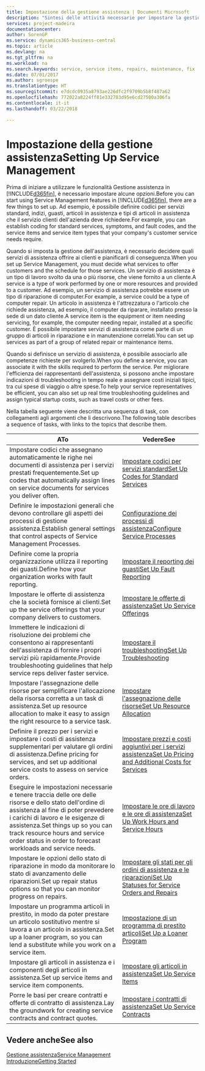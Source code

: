 ```yaml
---
title: Impostazione della gestione assistenza | Documenti Microsoft
description: "Sintesi delle attività necessarie per impostare la gestione dell'assistenza adattandola al modo in cui le organizzazioni gestiscono i propri servizi."
services: project-madeira
documentationcenter: 
author: SorenGP
ms.service: dynamics365-business-central
ms.topic: article
ms.devlang: na
ms.tgt_pltfrm: na
ms.workload: na
ms.search.keywords: service, service items, repairs, maintenance, fix
ms.date: 07/01/2017
ms.author: sgroespe
ms.translationtype: HT
ms.sourcegitcommit: e7dcdc0935a8793ae226dfc2f9709b5b8f487a62
ms.openlocfilehash: 772022a8224ff81e332783d95e6cd27500a306fa
ms.contentlocale: it-it
ms.lasthandoff: 03/22/2018

---
```


# <a name="setting-up-service-management"></a><span data-ttu-id="88ea1-103">Impostazione della gestione assistenza</span><span class="sxs-lookup"><span data-stu-id="88ea1-103">Setting Up Service Management</span></span>
<span data-ttu-id="88ea1-104">Prima di iniziare a utilizzare le funzionalità Gestione assistenza in [!INCLUDE[d365fin](includes/d365fin_md.md)], è necessario impostare alcune opzioni.</span><span class="sxs-lookup"><span data-stu-id="88ea1-104">Before you can start using Service Management features in [!INCLUDE[d365fin](includes/d365fin_md.md)], there are a few things to set up.</span></span> <span data-ttu-id="88ea1-105">Ad esempio, è possibile definire codici per servizi standard, indizi, guasti, articoli in assistenza e tipi di articoli in assistenza che il servizio clienti dell'azienda deve richiedere.</span><span class="sxs-lookup"><span data-stu-id="88ea1-105">For example, you can establish coding for standard services, symptoms, and fault codes, and the service items and service item types that your company's customer service needs require.</span></span>  

<span data-ttu-id="88ea1-106">Quando si imposta la gestione dell'assistenza, è necessario decidere quali servizi di assistenza offrire ai clienti e pianificarli di conseguenza.</span><span class="sxs-lookup"><span data-stu-id="88ea1-106">When you set up Service Management, you must decide what services to offer customers and the schedule for those services.</span></span> <span data-ttu-id="88ea1-107">Un servizio di assistenza è un tipo di lavoro svolto da una o più risorse, che viene fornito a un cliente.</span><span class="sxs-lookup"><span data-stu-id="88ea1-107">A service is a type of work performed by one or more resources and provided to a customer.</span></span> <span data-ttu-id="88ea1-108">Ad esempio, un servizio di assistenza potrebbe essere un tipo di riparazione di computer.</span><span class="sxs-lookup"><span data-stu-id="88ea1-108">For example, a service could be a type of computer repair.</span></span> <span data-ttu-id="88ea1-109">Un articolo in assistenza è l'attrezzatura o l'articolo che richiede assistenza, ad esempio, il computer da riparare, installato presso la sede di un dato cliente.</span><span class="sxs-lookup"><span data-stu-id="88ea1-109">A service item is the equipment or item needing servicing, for example, the computer needing repair, installed at a specific customer.</span></span> <span data-ttu-id="88ea1-110">È possibile impostare servizi di assistenza come parte di un gruppo di articoli in riparazione e in manutenzione correlati.</span><span class="sxs-lookup"><span data-stu-id="88ea1-110">You can set up services as part of a group of related repair or maintenance items.</span></span>  
  
<span data-ttu-id="88ea1-111">Quando si definisce un servizio di assistenza, è possibile associarlo alle competenze richieste per svolgerlo.</span><span class="sxs-lookup"><span data-stu-id="88ea1-111">When you define a service, you can associate it with the skills required to perform the service.</span></span> <span data-ttu-id="88ea1-112">Per migliorare l'efficienza dei rappresentanti dell'assistenza, si possono anche impostare indicazioni di troubleshooting in tempo reale e assegnare costi iniziali tipici, tra cui spese di viaggio o altre spese.</span><span class="sxs-lookup"><span data-stu-id="88ea1-112">To help your service representatives be efficient, you can also set up real time troubleshooting guidelines and assign typical startup costs, such as travel costs or other fees.</span></span>  

<span data-ttu-id="88ea1-113">Nella tabella seguente viene descritta una sequenza di task, con collegamenti agli argomenti che li descrivono.</span><span class="sxs-lookup"><span data-stu-id="88ea1-113">The following table describes a sequence of tasks, with links to the topics that describe them.</span></span>  
  
| <span data-ttu-id="88ea1-114">A</span><span class="sxs-lookup"><span data-stu-id="88ea1-114">To</span></span> | <span data-ttu-id="88ea1-115">Vedere</span><span class="sxs-lookup"><span data-stu-id="88ea1-115">See</span></span> |
| --- | --- |
| <span data-ttu-id="88ea1-116">Impostare codici che assegnano automaticamente le righe nei documenti di assistenza per i servizi prestati frequentemente.</span><span class="sxs-lookup"><span data-stu-id="88ea1-116">Set up codes that automatically assign lines on service documents for services you deliver often.</span></span> |[<span data-ttu-id="88ea1-117">Impostare codici per servizi standard</span><span class="sxs-lookup"><span data-stu-id="88ea1-117">Set Up Codes for Standard Services</span></span>](service-how-setup-service-coding.md)|
| <span data-ttu-id="88ea1-118">Definire le impostazioni generali che devono controllare gli aspetti dei processi di gestione assistenza.</span><span class="sxs-lookup"><span data-stu-id="88ea1-118">Establish general settings that control aspects of Service Management Processes.</span></span>|[<span data-ttu-id="88ea1-119">Configurazione dei processi di assistenza</span><span class="sxs-lookup"><span data-stu-id="88ea1-119">Configure Service Processes</span></span>](service-setup-service-processes.md)|
| <span data-ttu-id="88ea1-120">Definire come la propria organizzazione utilizza il reporting dei guasti.</span><span class="sxs-lookup"><span data-stu-id="88ea1-120">Define how your organization works with fault reporting.</span></span> |[<span data-ttu-id="88ea1-121">Impostare il reporting dei guasti</span><span class="sxs-lookup"><span data-stu-id="88ea1-121">Set Up Fault Reporting</span></span>](service-how-setup-fault-reporting.md) |
| <span data-ttu-id="88ea1-122">Impostare le offerte di assistenza che la società fornisce ai clienti.</span><span class="sxs-lookup"><span data-stu-id="88ea1-122">Set up the service offerings that your company delivers to customers.</span></span>|[<span data-ttu-id="88ea1-123">Impostare le offerte di assistenza</span><span class="sxs-lookup"><span data-stu-id="88ea1-123">Set Up Service Offerings</span></span>](service-how-setup-service-offerings.md)|
| <span data-ttu-id="88ea1-124">Immettere le indicazioni di risoluzione dei problemi che consentono ai rappresentanti dell'assistenza di fornire i propri servizi più rapidamente.</span><span class="sxs-lookup"><span data-stu-id="88ea1-124">Provide troubleshooting guidelines that help service reps deliver faster service.</span></span> |[<span data-ttu-id="88ea1-125">Impostare il troubleshooting</span><span class="sxs-lookup"><span data-stu-id="88ea1-125">Set Up Troubleshooting</span></span>](service-how-setup-troubleshooting.md) |
| <span data-ttu-id="88ea1-126">Impostare l'assegnazione delle risorse per semplificare l'allocazione della risorsa corretta a un task di assistenza.</span><span class="sxs-lookup"><span data-stu-id="88ea1-126">Set up resource allocation to make it easy to assign the right resource to a service task.</span></span> |[<span data-ttu-id="88ea1-127">Impostare l'assegnazione delle risorse</span><span class="sxs-lookup"><span data-stu-id="88ea1-127">Set Up Resource Allocation</span></span>](service-how-setup-resource-allocation.md) |
| <span data-ttu-id="88ea1-128">Definire il prezzo per i servizi e impostare i costi di assistenza supplementari per valutare gli ordini di assistenza.</span><span class="sxs-lookup"><span data-stu-id="88ea1-128">Define pricing for services, and set up additional service costs to assess on service orders.</span></span> |[<span data-ttu-id="88ea1-129">Impostare prezzi e costi aggiuntivi per i servizi assistenza</span><span class="sxs-lookup"><span data-stu-id="88ea1-129">Set Up Pricing and Additional Costs for Services</span></span>](service-how-setup-service-costs-pricing.md)|
| <span data-ttu-id="88ea1-130">Eseguire le impostazioni necessarie e tenere traccia delle ore delle risorse e dello stato dell'ordine di assistenza al fine di poter prevedere i carichi di lavoro e le esigenze di assistenza.</span><span class="sxs-lookup"><span data-stu-id="88ea1-130">Set things up so you can track resource hours and service order status in order to forecast workloads and service needs.</span></span>|[<span data-ttu-id="88ea1-131">Impostare le ore di lavoro e le ore di assistenza</span><span class="sxs-lookup"><span data-stu-id="88ea1-131">Set Up Work Hours and Service Hours</span></span>](service-how-setup-work-service-hours.md)|
| <span data-ttu-id="88ea1-132">Impostare le opzioni dello stato di riparazione in modo da monitorare lo stato di avanzamento delle riparazioni.</span><span class="sxs-lookup"><span data-stu-id="88ea1-132">Set up repair status options so that you can monitor progress on repairs.</span></span> | [<span data-ttu-id="88ea1-133">Impostare gli stati per gli ordini di assistenza e le riparazioni</span><span class="sxs-lookup"><span data-stu-id="88ea1-133">Set Up Statuses for Service Orders and Repairs</span></span>](service-order-repair-status.md)|
| <span data-ttu-id="88ea1-134">Impostare un programma articoli in prestito, in modo da poter prestare un articolo sostitutivo mentre si lavora a un articolo in assistenza.</span><span class="sxs-lookup"><span data-stu-id="88ea1-134">Set up a loaner program, so you can lend a substitute while you work on a service item.</span></span> |[<span data-ttu-id="88ea1-135">Impostazione di un programma di prestito articoli</span><span class="sxs-lookup"><span data-stu-id="88ea1-135">Set Up a Loaner Program</span></span>](service-how-setup-loaner-program.md) |
| <span data-ttu-id="88ea1-136">Impostare gli articoli in assistenza e i componenti degli articoli in assistenza.</span><span class="sxs-lookup"><span data-stu-id="88ea1-136">Set up service items and service item components.</span></span> |[<span data-ttu-id="88ea1-137">Impostare gli articoli in assistenza</span><span class="sxs-lookup"><span data-stu-id="88ea1-137">Set Up Service Items</span></span>](service-how-setup-service-items.md) |
| <span data-ttu-id="88ea1-138">Porre le basi per creare contratti e offerte di contratto di assistenza.</span><span class="sxs-lookup"><span data-stu-id="88ea1-138">Lay the groundwork for creating service contracts and contract quotes.</span></span> |[<span data-ttu-id="88ea1-139">Impostare i contratti di assistenza</span><span class="sxs-lookup"><span data-stu-id="88ea1-139">Set Up Service Contracts</span></span>](service-how-setup-service-contracts.md) |

## <a name="see-also"></a><span data-ttu-id="88ea1-140">Vedere anche</span><span class="sxs-lookup"><span data-stu-id="88ea1-140">See also</span></span>
[<span data-ttu-id="88ea1-141">Gestione assistenza</span><span class="sxs-lookup"><span data-stu-id="88ea1-141">Service Management</span></span>](service-service.md)  
[<span data-ttu-id="88ea1-142">Introduzione</span><span class="sxs-lookup"><span data-stu-id="88ea1-142">Getting Started</span></span>](product-get-started.md)  

